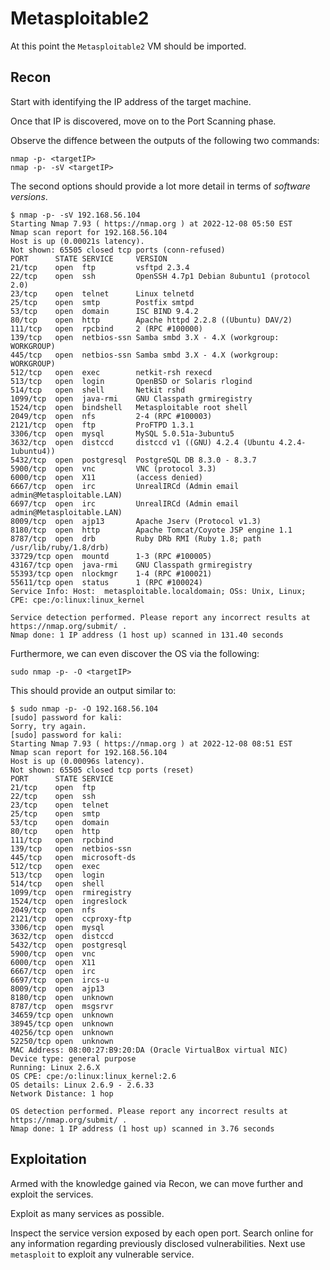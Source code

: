 # Metasploitable2

At this point the `Metasploitable2` VM should be imported.

## Recon

Start with identifying the IP address of the target machine.

Once that IP is discovered, move on to the Port Scanning phase.

Observe the diffence between the outputs of the following two commands:

``` shell
nmap -p- <targetIP>
nmap -p- -sV <targetIP>
```

The second options should provide a lot more detail in terms of *software versions*.

``` text
$ nmap -p- -sV 192.168.56.104
Starting Nmap 7.93 ( https://nmap.org ) at 2022-12-08 05:50 EST
Nmap scan report for 192.168.56.104
Host is up (0.00021s latency).
Not shown: 65505 closed tcp ports (conn-refused)
PORT      STATE SERVICE     VERSION
21/tcp    open  ftp         vsftpd 2.3.4
22/tcp    open  ssh         OpenSSH 4.7p1 Debian 8ubuntu1 (protocol 2.0)
23/tcp    open  telnet      Linux telnetd
25/tcp    open  smtp        Postfix smtpd
53/tcp    open  domain      ISC BIND 9.4.2
80/tcp    open  http        Apache httpd 2.2.8 ((Ubuntu) DAV/2)
111/tcp   open  rpcbind     2 (RPC #100000)
139/tcp   open  netbios-ssn Samba smbd 3.X - 4.X (workgroup: WORKGROUP)
445/tcp   open  netbios-ssn Samba smbd 3.X - 4.X (workgroup: WORKGROUP)
512/tcp   open  exec        netkit-rsh rexecd
513/tcp   open  login       OpenBSD or Solaris rlogind
514/tcp   open  shell       Netkit rshd
1099/tcp  open  java-rmi    GNU Classpath grmiregistry
1524/tcp  open  bindshell   Metasploitable root shell
2049/tcp  open  nfs         2-4 (RPC #100003)
2121/tcp  open  ftp         ProFTPD 1.3.1
3306/tcp  open  mysql       MySQL 5.0.51a-3ubuntu5
3632/tcp  open  distccd     distccd v1 ((GNU) 4.2.4 (Ubuntu 4.2.4-1ubuntu4))
5432/tcp  open  postgresql  PostgreSQL DB 8.3.0 - 8.3.7
5900/tcp  open  vnc         VNC (protocol 3.3)
6000/tcp  open  X11         (access denied)
6667/tcp  open  irc         UnrealIRCd (Admin email admin@Metasploitable.LAN)
6697/tcp  open  irc         UnrealIRCd (Admin email admin@Metasploitable.LAN)
8009/tcp  open  ajp13       Apache Jserv (Protocol v1.3)
8180/tcp  open  http        Apache Tomcat/Coyote JSP engine 1.1
8787/tcp  open  drb         Ruby DRb RMI (Ruby 1.8; path /usr/lib/ruby/1.8/drb)
33729/tcp open  mountd      1-3 (RPC #100005)
43167/tcp open  java-rmi    GNU Classpath grmiregistry
55393/tcp open  nlockmgr    1-4 (RPC #100021)
55611/tcp open  status      1 (RPC #100024)
Service Info: Host:  metasploitable.localdomain; OSs: Unix, Linux; CPE: cpe:/o:linux:linux_kernel

Service detection performed. Please report any incorrect results at https://nmap.org/submit/ .
Nmap done: 1 IP address (1 host up) scanned in 131.40 seconds
```

Furthermore, we can even discover the OS via the following:

``` shell
sudo nmap -p- -O <targetIP>
```

This should provide an output similar to:

``` text
$ sudo nmap -p- -O 192.168.56.104
[sudo] password for kali: 
Sorry, try again.
[sudo] password for kali: 
Starting Nmap 7.93 ( https://nmap.org ) at 2022-12-08 08:51 EST
Nmap scan report for 192.168.56.104
Host is up (0.00096s latency).
Not shown: 65505 closed tcp ports (reset)
PORT      STATE SERVICE
21/tcp    open  ftp
22/tcp    open  ssh
23/tcp    open  telnet
25/tcp    open  smtp
53/tcp    open  domain
80/tcp    open  http
111/tcp   open  rpcbind
139/tcp   open  netbios-ssn
445/tcp   open  microsoft-ds
512/tcp   open  exec
513/tcp   open  login
514/tcp   open  shell
1099/tcp  open  rmiregistry
1524/tcp  open  ingreslock
2049/tcp  open  nfs
2121/tcp  open  ccproxy-ftp
3306/tcp  open  mysql
3632/tcp  open  distccd
5432/tcp  open  postgresql
5900/tcp  open  vnc
6000/tcp  open  X11
6667/tcp  open  irc
6697/tcp  open  ircs-u
8009/tcp  open  ajp13
8180/tcp  open  unknown
8787/tcp  open  msgsrvr
34659/tcp open  unknown
38945/tcp open  unknown
40256/tcp open  unknown
52250/tcp open  unknown
MAC Address: 08:00:27:B9:20:DA (Oracle VirtualBox virtual NIC)
Device type: general purpose
Running: Linux 2.6.X
OS CPE: cpe:/o:linux:linux_kernel:2.6
OS details: Linux 2.6.9 - 2.6.33
Network Distance: 1 hop

OS detection performed. Please report any incorrect results at https://nmap.org/submit/ .
Nmap done: 1 IP address (1 host up) scanned in 3.76 seconds
```

## Exploitation

Armed with the knowledge gained via Recon, we can move further and exploit the services.

Exploit as many services as possible.

Inspect the service version exposed by each open port.
Search online for any information regarding previously disclosed vulnerabilities.
Next use `metasploit` to exploit any vulnerable service.
